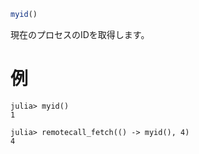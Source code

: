 ```julia
myid()
```

現在のプロセスのIDを取得します。

# 例

```julia-repl
julia> myid()
1

julia> remotecall_fetch(() -> myid(), 4)
4
```
